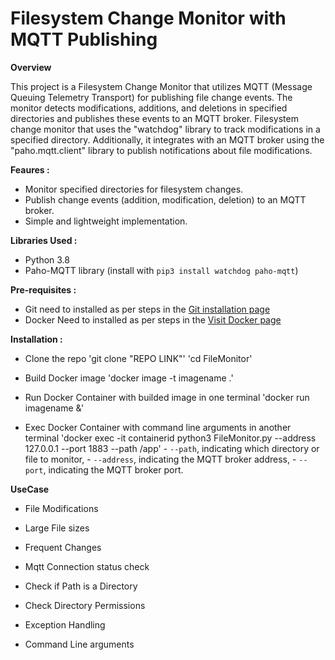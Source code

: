 # Filesystem Change Monitor with MQTT Publishing

**Overview**

This project is a Filesystem Change Monitor that utilizes MQTT (Message Queuing Telemetry Transport) for publishing file change events. The monitor detects modifications, additions, and deletions in specified directories and publishes these events to an MQTT broker. Filesystem change monitor that uses the "watchdog" library to track modifications in a specified directory. Additionally, it integrates with an MQTT broker using the "paho.mqtt.client" library to publish notifications about file modifications.


**Feaures :**
- Monitor specified directories for filesystem changes.
- Publish change events (addition, modification, deletion) to an MQTT broker.
- Simple and lightweight implementation.

**Libraries Used :**

- Python 3.8
- Paho-MQTT library (install with `pip3 install watchdog paho-mqtt`)

**Pre-requisites :**

- Git need to installed as per steps in the [Git installation page](https://git-scm.com/book/en/v2/Getting-Started-Installing-Git)
- Docker Need to installed as per steps in the [Visit Docker page](https://docs.docker.com/engine/install/ubuntu/)


**Installation :**
- Clone the repo
    'git clone "REPO LINK"'
    'cd FileMonitor' 

- Build Docker image 
    'docker image -t imagename .'

- Run Docker Container with builded image in one terminal
    'docker run imagename &'

- Exec Docker Container with command line arguments in another terminal
    'docker exec -it containerid python3 FileMonitor.py --address 127.0.0.1 --port 1883 --path /app'
        - `--path`, indicating which directory or file to monitor,
        - `--address`, indicating the MQTT broker address,
        - `--port`, indicating the MQTT broker port.

 **UseCase**
 
- File Modifications

    

- Large File sizes
- Frequent Changes
- Mqtt Connection status check
- Check if Path is a Directory
- Check Directory Permissions
- Exception Handling
- Command Line arguments










